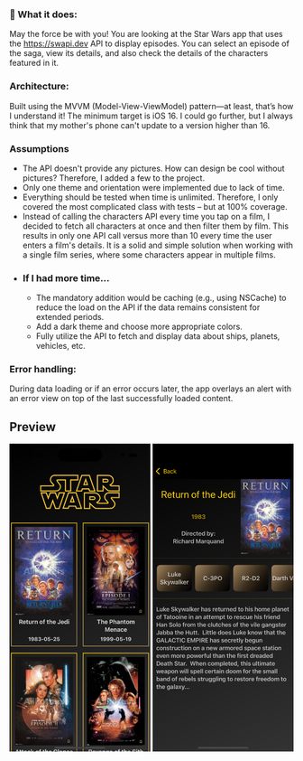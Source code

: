 ### 🚀 What it does:
May the force be with you! You are looking at the Star Wars app that uses the https://swapi.dev API to display episodes. You can select an episode of the saga, view its details, and also check the details of the characters featured in it.

### Architecture:
Built using the MVVM (Model-View-ViewModel) pattern—at least, that’s how I understand it! The minimum target is iOS 16. I could go further, but I always think that my mother's phone can't update to a version higher than 16.

### Assumptions
* The API doesn't provide any pictures. How can design be cool without pictures? Therefore, I added a few to the project.
* Only one theme and orientation were implemented due to lack of time.
* Everything should be tested when time is unlimited. Therefore, I only covered the most complicated class with tests – but at 100% coverage.
* Instead of calling the characters API every time you tap on a film, I decided to fetch all characters at once and then filter them by film. This results in only one API call versus more than 10 every time the user enters a film's details. It is a solid and simple solution when working with a single film series, where some characters appear in multiple films.
* ### If I had more time...
  * The mandatory addition would be caching (e.g., using NSCache) to reduce the load on the API if the data remains consistent for extended periods.
  * Add a dark theme and choose more appropriate colors.
  * Fully utilize the API to fetch and display data about ships, planets, vehicles, etc.

### Error handling:
During data loading or if an error occurs later, the app overlays an alert with an error view on top of the last successfully loaded content.
## Preview
<p align="center">
      <img src="https://raw.githubusercontent.com/advanc3dUA/StarWars/main/Screenshots/Example-1.png" alt= "project Logo" width="250">
      <img src="https://raw.githubusercontent.com/advanc3dUA/StarWars/main/Screenshots/Example-2.png" alt= "project Logo" width="250">
</p>
